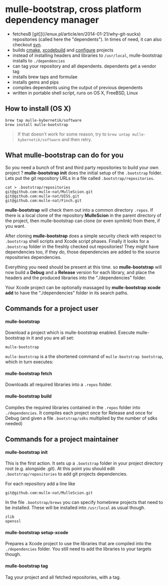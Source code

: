 # mulle-bootstrap, cross platform dependency manager

* fetchesB [git]](//enux.pl/article/en/2014-01-21/why-git-sucks) repositories
(called here the "dependents"). In times of need, it can also checkout [svn](//andreasjacobsen.com/2008/10/26/subversion-sucks-get-over-it/).
* builds [cmake](//blog.cppcms.com/post/54),
[xcodebuild](//devcodehack.com/xcode-sucks-and-heres-why/) and
[configure](//quetzalcoatal.blogspot.de/2011/06/why-autoconf-sucks.html)
projects
* instead of installing headers and libraries to `/usr/local`, mulle-bootstrap
installs to `./dependencies`
* can tag your repository and all dependents. dependents get a vendor tag
* installs brew taps and formulae
* installs gems and pips
* compiles dependents using the output of previous dependents
* written in portable shell script, runs on OS X, FreeBSD, Linux


## How to install (OS X)

```console
brew tap mulle-kybernetik/software
brew install mulle-bootstrap
```

> If that doesn't work for some reason, try to
> `brew untap mulle-kybernetik/software` and then retry.


## What mulle-bootstrap can do for you

So you need a bunch of first and third party repositories to build your own
project ? **mulle-bootstrap init** does the initial setup of the `.bootstrap`
folder. Lets put the git repository URLs in a file called `.bootstrap/repositories`.

```console
cat > .bootstrap/repositories
git@github.com:mulle-nat/MulleScion.git
git@github.com:mulle-nat/UISS.git
git@github.com:mulle-nat/Finch.git
```

**mulle-bootstrap** will check them out into a common directory `.repos`. If
there is a local clone of the repository **MulleScion** in the parent directory
of the project, then mulle-bootstrap can clone (or even symlink) from there,
if you want.

After cloning **mulle-bootstrap** does a simple security check with respect to
`.bootstrap` shell scripts and Xcode script phases. Finally it looks for a
`.bootstrap` folder in the freshly checked out repositories! They might have
dependencies too, if they do, those dependencies are added to the source
repositories dependencies.

Everything you need should be present at this time. so **mulle-bootstrap** will
now build a **Debug** and a **Release** version for each library, and place
the headers and the produced libraries into  the "./dependencies" folder.

Your Xcode project can be optionally massaged by
**mulle-bootstrap xcode add** to have the "./dependencies" folder in its
search paths.


## Commands for a project user

#### mulle-bootstrap

Download a project which is mulle-bootstrap enabled. Execute mulle-bootstrap
in it and you are all set:

```console
mulle-bootstrap
```
`mulle-bootstrap` is a the shortened command of `mulle-bootstrap bootstrap`, which
in turn executes:

#### mulle-bootstrap fetch

Downloads all required libraries into a `.repos` folder.

#### mulle-bootstrap build

Compiles the required libraries contained in the `.repos` folder into
`./dependencies`. It compiles each project once for Release and once for Debug
(and given a file `.bootstrap/sdks` multiplied by the number of sdks needed)




## Commands for a project maintainer

#### mulle-bootstrap init

This is the first action. It sets up a `.bootstrap` folder in your project
directory root (e.g. alongside .git). At this point you should edit
`.bootstrap/repositories` to add git projects dependencies.

For each repository add a line like

```console
git@github.com:mulle-nat/MulleScion.git
```

In the file `.bootstrap/brews` you can specify homebrew projects that need to
be installed. These will be installed into `/usr/local` as usual though.

```console
zlib
openssl
```


#### mulle-bootstrap setup-xcode

Prepares a Xcode project to use the libraries that are compiled into the
`./dependencies` folder. You still need to add the libraries to your targets
though.


#### mulle-bootstrap tag

Tag your project and all fetched repositories, with a tag.

